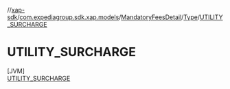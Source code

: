 //[xap-sdk](../../../../../index.md)/[com.expediagroup.sdk.xap.models](../../../index.md)/[MandatoryFeesDetail](../../index.md)/[Type](../index.md)/[UTILITY_SURCHARGE](index.md)

# UTILITY_SURCHARGE

[JVM]\
[UTILITY_SURCHARGE](index.md)
